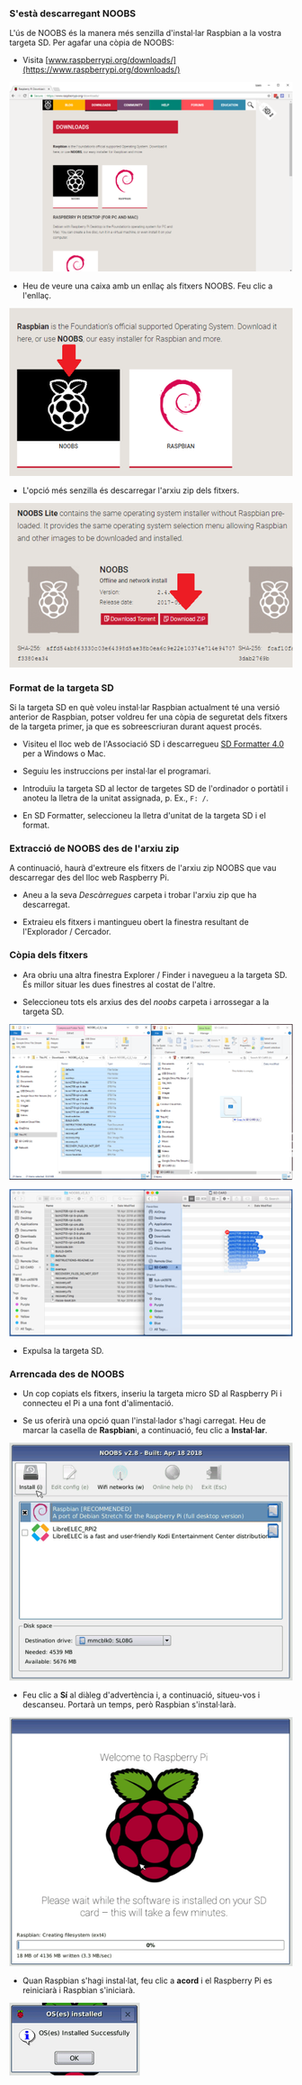 ### S'està descarregant NOOBS

L'ús de NOOBS és la manera més senzilla d'instal·lar Raspbian a la vostra targeta SD. Per agafar una còpia de NOOBS:

+ Visita [www.raspberrypi.org/downloads/](https://www.raspberrypi.org/downloads/)

![Pàgina de descàrregues](images/downloads-page.png)

+ Heu de veure una caixa amb un enllaç als fitxers NOOBS. Feu clic a l'enllaç.

![Feu clic a NOOBS](images/click-noobs.png)

+ L'opció més senzilla és descarregar l'arxiu zip dels fitxers.

![Descarregueu zip](images/download-zip.png)

### Format de la targeta SD

Si la targeta SD en què voleu instal·lar Raspbian actualment té una versió anterior de Raspbian, potser voldreu fer una còpia de seguretat dels fitxers de la targeta primer, ja que es sobreescriuran durant aquest procés.

+ Visiteu el lloc web de l'Associació SD i descarregueu [SD Formatter 4.0](https://www.sdcard.org/downloads/formatter_4/index.html) per a Windows o Mac.

+ Seguiu les instruccions per instal·lar el programari.

+ Introduïu la targeta SD al lector de targetes SD de l'ordinador o portàtil i anoteu la lletra de la unitat assignada, p. Ex., `F: /`.

+ En SD Formatter, seleccioneu la lletra d'unitat de la targeta SD i el format.

### Extracció de NOOBS des de l'arxiu zip

A continuació, haurà d'extreure els fitxers de l'arxiu zip NOOBS que vau descarregar des del lloc web Raspberry Pi.

+ Aneu a la seva *Descàrregues* carpeta i trobar l'arxiu zip que ha descarregat.

+ Extraieu els fitxers i mantingueu obert la finestra resultant de l'Explorador / Cercador.

### Còpia dels fitxers

+ Ara obriu una altra finestra Explorer / Finder i navegueu a la targeta SD. És millor situar les dues finestres al costat de l'altre.

+ Seleccioneu tots els arxius des del *noobs* carpeta i arrossegar a la targeta SD.

![copieu les finestres](images/copy3.png)

![còpia de macos](images/macos_copy.png)

+ Expulsa la targeta SD.

### Arrencada des de NOOBS

+ Un cop copiats els fitxers, inseriu la targeta micro SD al Raspberry Pi i connecteu el Pi a una font d'alimentació.

+ Se us oferirà una opció quan l'instal·lador s'hagi carregat. Heu de marcar la casella de **Raspbian**i, a continuació, feu clic a **Instal·lar**.

![instal·lar](images/install.png)

+ Feu clic a **Sí** al diàleg d'advertència i, a continuació, situeu-vos i descanseu. Portarà un temps, però Raspbian s'instal·larà.

![instal·lació](images/installing.png)

+ Quan Raspbian s'hagi instal·lat, feu clic a **acord** i el Raspberry Pi es reiniciarà i Raspbian s'iniciarà.

![instal·lat](images/installed.png)